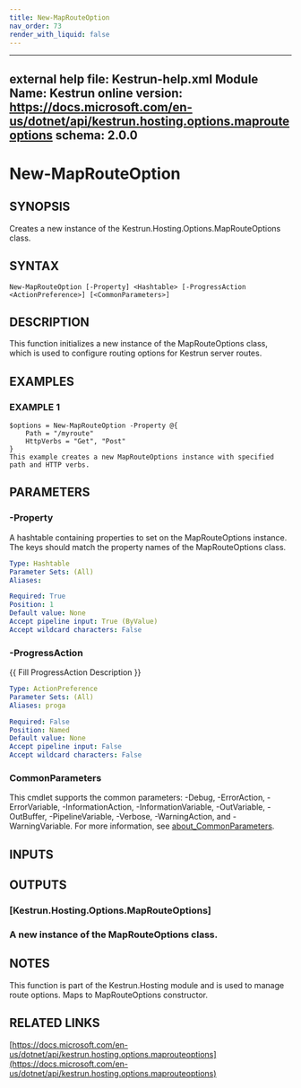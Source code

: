 ```yaml
---
title: New-MapRouteOption
nav_order: 73
render_with_liquid: false
---
```

---
external help file: Kestrun-help.xml
Module Name: Kestrun
online version: https://docs.microsoft.com/en-us/dotnet/api/kestrun.hosting.options.maprouteoptions
schema: 2.0.0
---

# New-MapRouteOption

## SYNOPSIS
Creates a new instance of the Kestrun.Hosting.Options.MapRouteOptions class.

## SYNTAX

```
New-MapRouteOption [-Property] <Hashtable> [-ProgressAction <ActionPreference>] [<CommonParameters>]
```

## DESCRIPTION
This function initializes a new instance of the MapRouteOptions class, which is used to configure
routing options for Kestrun server routes.

## EXAMPLES

### EXAMPLE 1
```
$options = New-MapRouteOption -Property @{
    Path = "/myroute"
    HttpVerbs = "Get", "Post"
}
This example creates a new MapRouteOptions instance with specified path and HTTP verbs.
```

## PARAMETERS

### -Property
A hashtable containing properties to set on the MapRouteOptions instance.
The keys should match
the property names of the MapRouteOptions class.

```yaml
Type: Hashtable
Parameter Sets: (All)
Aliases:

Required: True
Position: 1
Default value: None
Accept pipeline input: True (ByValue)
Accept wildcard characters: False
```

### -ProgressAction
{{ Fill ProgressAction Description }}

```yaml
Type: ActionPreference
Parameter Sets: (All)
Aliases: proga

Required: False
Position: Named
Default value: None
Accept pipeline input: False
Accept wildcard characters: False
```

### CommonParameters
This cmdlet supports the common parameters: -Debug, -ErrorAction, -ErrorVariable, -InformationAction, -InformationVariable, -OutVariable, -OutBuffer, -PipelineVariable, -Verbose, -WarningAction, and -WarningVariable. For more information, see [about_CommonParameters](http://go.microsoft.com/fwlink/?LinkID=113216).

## INPUTS

## OUTPUTS

### [Kestrun.Hosting.Options.MapRouteOptions]
### A new instance of the MapRouteOptions class.
## NOTES
This function is part of the Kestrun.Hosting module and is used to manage route options.
Maps to MapRouteOptions constructor.

## RELATED LINKS

[https://docs.microsoft.com/en-us/dotnet/api/kestrun.hosting.options.maprouteoptions](https://docs.microsoft.com/en-us/dotnet/api/kestrun.hosting.options.maprouteoptions)

